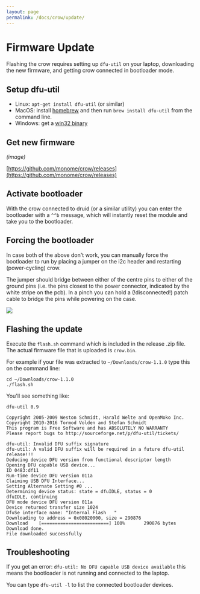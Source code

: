 ```yaml
---
layout: page
permalink: /docs/crow/update/
---
```


# Firmware Update

Flashing the crow requires setting up `dfu-util` on your laptop, downloading the new firmware, and getting crow connected in bootloader mode.

## Setup dfu-util

- Linux: `apt-get install dfu-util` (or similar)
- MacOS: install [homebrew](https://brew.sh) and then run `brew install dfu-util` from the command line.
- Windows: get a [win32 binary](http://dfu-util.sourceforge.net)

## Get new firmware

*(image)*

[https://github.com/monome/crow/releases](https://github.com/monome/crow/releases)


## Activate bootloader

With the crow connected to druid (or a similar utility) you can enter the bootloader with a `^^b` message, which will instantly reset the module and take you to the bootloader.


## Forcing the bootloader

In case both of the above don't work, you can manually force the bootloader to
run by placing a jumper on the i2c header and restarting (power-cycling) crow.

The jumper should bridge between either of the centre pins to either of the
ground pins (i.e. the pins closest to the power connector, indicated by the
white stripe on the pcb). In a pinch you can hold a (!disconnected!) patch cable
to bridge the pins while powering on the case.

![](../images/crow-dfu.jpg)

## Flashing the update

Execute the `flash.sh` command which is included in the release .zip file. The actual firmware file that is uploaded is `crow.bin`.

For example if your file was extracted to `~/Downloads/crow-1.1.0` type this on the command line:

```console
cd ~/Downloads/crow-1.1.0
./flash.sh
```

You'll see something like:

```console
dfu-util 0.9

Copyright 2005-2009 Weston Schmidt, Harald Welte and OpenMoko Inc.
Copyright 2010-2016 Tormod Volden and Stefan Schmidt
This program is Free Software and has ABSOLUTELY NO WARRANTY
Please report bugs to http://sourceforge.net/p/dfu-util/tickets/

dfu-util: Invalid DFU suffix signature
dfu-util: A valid DFU suffix will be required in a future dfu-util release!!!
Deducing device DFU version from functional descriptor length
Opening DFU capable USB device...
ID 0483:df11
Run-time device DFU version 011a
Claiming USB DFU Interface...
Setting Alternate Setting #0 ...
Determining device status: state = dfuIDLE, status = 0
dfuIDLE, continuing
DFU mode device DFU version 011a
Device returned transfer size 1024
DfuSe interface name: "Internal Flash   "
Downloading to address = 0x08020000, size = 290876
Download	[=========================] 100%       290876 bytes
Download done.
File downloaded successfully
```

## Troubleshooting

If you get an error: `dfu-util: No DFU capable USB device available` this means the bootloader is not running and connected to the laptop.

You can type `dfu-util -l` to list the connected bootloader devices.
